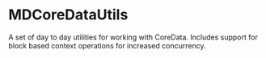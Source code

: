 MDCoreDataUtils
===============

A set of day to day utilities for working with CoreData. Includes support for block based context operations for increased concurrency.